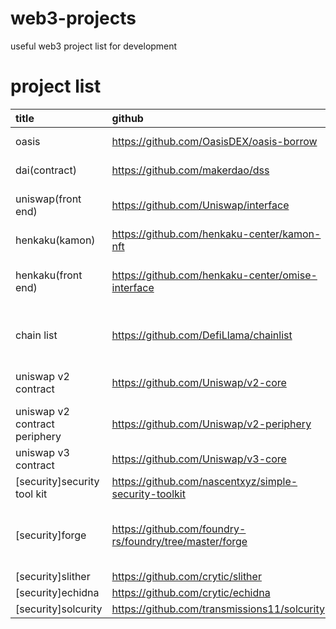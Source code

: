 # web3-projects

useful web3 project list for development

# project list

| title                         | github                                                  | web site                   | language                      | comment                                                                                                                           |
| :---------------------------- | :------------------------------------------------------ | :------------------------- | :---------------------------- | :-------------------------------------------------------------------------------------------------------------------------------- |
| oasis                         | https://github.com/OasisDEX/oasis-borrow                | https://oasis.app/         | next.js react                 | famous defi app for maker dao                                                                                                     |
| dai(contract)                 | https://github.com/makerdao/dss                         |                            | solidity                      | basic stable coin contract. architecture is [here](https://docs.makerdao.com/).                                                   |
| uniswap(front end)            | https://github.com/Uniswap/interface                    | https://app.uniswap.org/   | react                         | simple dex front end. functions are swap, pool and vote                                                                           |
| henkaku(kamon)                | https://github.com/henkaku-center/kamon-nft             | https://omise.henkaku.org/ | hardhat solidity              | need to mint 1000 henkaku token                                                                                                   |
| henkaku(front end)            | https://github.com/henkaku-center/omise-interface       | https://omise.henkaku.org/ | next.js react chakra-ui wagmi | front end of mint site which can mint member ship nft and goods                                                                   |
| chain list                    | https://github.com/DefiLlama/chainlist                  | https://chainlist.org/     | next.js react material-ui     | sample to add network to wallet                                                                                                   |
| uniswap v2 contract           | https://github.com/Uniswap/v2-core                      | https://app.uniswap.org/   | waffle solidity chai          | dex contract. v2 docs are [here](https://docs.uniswap.org/protocol/V2/introduction)                                               |
| uniswap v2 contract periphery | https://github.com/Uniswap/v2-periphery                 | https://app.uniswap.org/   | waffle solidity chai          | dex contract. v2 docs are [here](https://docs.uniswap.org/protocol/V2/introduction)                                               |
| uniswap v3 contract           | https://github.com/Uniswap/v3-core                      | https://app.uniswap.org/   | hardhat solidity              | dex contract. v3 docs are [here](https://docs.uniswap.org/protocol/introduction)                                                  |
| [security]security tool kit   | https://github.com/nascentxyz/simple-security-toolkit   |                            |                               | portal information                                                                                                                |
| [security]forge               | https://github.com/foundry-rs/foundry/tree/master/forge |                            |                               | forge is test tool library. if you want to run on github actions, use [foundry-ci]https://github.com/foundry-rs/foundry-toolchain |
| [security]slither             | https://github.com/crytic/slither                       |                            |                               | static analytics                                                                                                                  |
| [security]echidna             | https://github.com/crytic/echidna                       |                            |                               | fuzz test                                                                                                                         |
| [security]solcurity           | https://github.com/transmissions11/solcurity            |                            |                               | rules                                                                                                                             |
